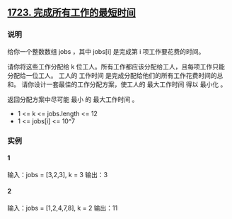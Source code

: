 ## [1723. 完成所有工作的最短时间](https://leetcode-cn.com/problems/find-minimum-time-to-finish-all-jobs/)

### 说明
给你一个整数数组 jobs ，其中 jobs[i] 是完成第 i 项工作要花费的时间。

请你将这些工作分配给 k 位工人。所有工作都应该分配给工人，且每项工作只能分配给一位工人。
工人的 工作时间 是完成分配给他们的所有工作花费时间的总和。
请你设计一套最佳的工作分配方案，使工人的 最大工作时间 得以 最小化 。

返回分配方案中尽可能 最小 的 最大工作时间 。

* 1 <= k <= jobs.length <= 12
* 1 <= jobs[i] <= 10^7

### 实例
#### 1
输入：jobs = [3,2,3], k = 3
输出：3

#### 2
输入：jobs = [1,2,4,7,8], k = 2
输出：11